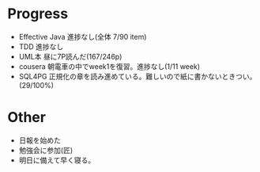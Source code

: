 # Progress
 - Effective Java 進捗なし(全体 7/90 item)
 - TDD 進捗なし
 - UML本 昼に7P読んだ(167/246p)
 - cousera 朝電車の中でweek1を復習。進捗なし(1/11 week)
 - SQL4PG 正規化の章を読み進めている。難しいので紙に書かないときつい。(29/100%)



# Other
- 日報を始めた
- 勉強会に参加(匠)
- 明日に備えて早く寝る。
